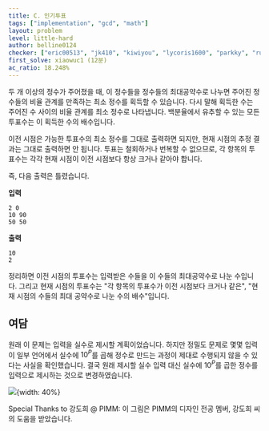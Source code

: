 ```yaml
---
title: C. 인기투표
tags: ["implementation", "gcd", "math"]
layout: problem
level: little-hard
author: belline0124
checker: ["eric00513", "jk410", "kiwiyou", "lycoris1600", "parkky", "rustiebeats", "tony9402", "utilforever"]
first_solve: xiaowuc1 (12분)
ac_ratio: 18.248%
---
```


두 개 이상의 정수가 주어졌을 때, 이 정수들을 정수들의 최대공약수로 나누면 주어진 정수들의 비율 관계를 만족하는 최소 정수를 획득할 수 있습니다. 다시 말해 획득한 수는 주어진 수 사이의 비율 관계를 최소 정수로 나타냅니다. 백분율에서 유추할 수 있는 모든 투표수는 이 획득한 수의 배수입니다.  

이전 시점은 가능한 투표수의 최소 정수를 그대로 출력하면 되지만, 현재 시점의 추정 결과는 그대로 출력하면 안 됩니다. 투표는 철회하거나 번복할 수 없으므로, 각 항목의 투표수는 각각 현재 시점이 이전 시점보다 항상 크거나 같아야 합니다.  

즉, 다음 출력은 틀렸습니다.  

**입력**
```
2 0
10 90
50 50
```

**출력**
```
10
2
```

정리하면 이전 시점의 투표수는 입력받은 수들을 이 수들의 최대공약수로 나눈 수입니다. 그리고 현재 시점의 투표수는 "각 항목의 투표수가 이전 시점보다 크거나 같은", "현재 시점의 수들의 최대 공약수로 나눈 수의 배수"입니다.  

## 여담

원래 이 문제는 입력을 실수로 제시할 계획이었습니다. 하지만 정밀도 문제로 몇몇 입력이 일부 언어에서 실수에 $10^P$를 곱해 정수로 만드는 과정이 제대로 수행되지 않을 수 있다는 사실을 확인했습니다. 결국 원래 제시할 실수 입력 대신 실수에 $10^P$를 곱한 정수를 입력으로 제시하는 것으로 변경하였습니다.

![](./_static/unlucky-jonghyeon.jpeg){width: 40%}

Special Thanks to 강도희 @ PIMM: 이 그림은 PIMM의 디자인 전공 멤버, 강도희 씨의 도움을 받았습니다.  
